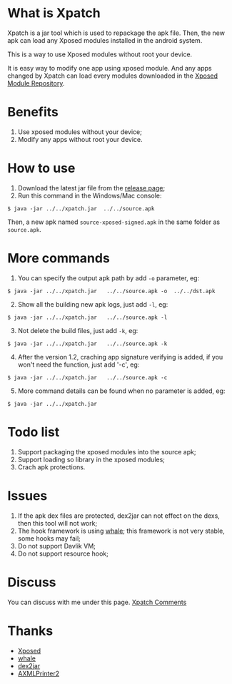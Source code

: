 # What is Xpatch

Xpatch is a jar tool which is used to repackage the apk file. Then, the new apk can load any Xposed modules installed in the android system.  

This is a way to use Xposed modules without root your device. 

It is easy way to modify one app using xposed module. And any apps changed by Xpatch can load every modules downloaded in the [Xposed Module Repository](https://repo.xposed.info/).
# Benefits
1. Use xposed modules without your device;
2. Modify any apps without root your device.

# How to use
1. Download the latest jar file from the [release page](https://github.com/WindySha/Xpatch/releases);
2. Run this command in the Windows/Mac console:
```
$ java -jar ../../xpatch.jar  ../../source.apk
```
Then,  a new apk named `source-xposed-signed.apk` in the same folder as `source.apk`.

# More commands
1. You can specify the output apk path by add `-o` parameter, eg:
```
$ java -jar ../../xpatch.jar   ../../source.apk -o  ../../dst.apk
```
2. Show all the building new apk logs, just add `-l`, eg:
```
$ java -jar ../../xpatch.jar   ../../source.apk -l
```
3. Not delete the build files, just add `-k`, eg:
```
$ java -jar ../../xpatch.jar   ../../source.apk -k
```
4. After the version 1.2, craching app signature verifying is added, if you won't need the function, just add '-c', eg:
```
$ java -jar ../../xpatch.jar   ../../source.apk -c
```
5. More command details can be found when no parameter is added, eg:
```
$ java -jar ../../xpatch.jar 
```


# Todo list
1. Support packaging the xposed modules into the source apk;
2. Support loading so library in the xposed modules;
3. Crach apk protections.

# Issues
1. If the apk dex files are protected,  dex2jar can not effect on the dexs, then this tool will not work;
2. The hook framework is using [whale](https://github.com/asLody/whale); this framework is not very stable, some hooks may fail;
3. Do not support Davlik VM;
4. Do not support resource hook;

# Discuss
You can discuss with me under this page. 
[Xpatch Comments](https://windysha.github.io/2019/04/18/Xpatch-%E5%85%8DRoot%E5%AE%9E%E7%8E%B0App%E5%8A%A0%E8%BD%BDXposed%E6%8F%92%E4%BB%B6%E7%9A%84%E4%B8%80%E7%A7%8D%E6%96%B9%E6%A1%88/)


# Thanks
 - [Xposed][10]
 - [whale][11]
 - [dex2jar][12]
 - [AXMLPrinter2][13]

  [10]: https://github.com/rovo89/Xposed
  [11]: https://github.com/asLody/whale
  [12]: https://github.com/pxb1988/dex2jar
  [13]: https://code.google.com/archive/p/android4me/downloads
